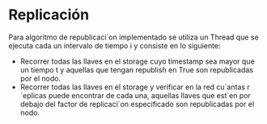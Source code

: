 # Replicación

Para algoritmo de republicaci´on implementado se utiliza un Thread que se
ejecuta cada un intervalo de tiempo i y consiste en lo siguiente:

- Recorrer todas las llaves en el storage cuyo timestamp sea mayor que un
tiempo t y aquellas que tengan republish en True son republicadas por el
nodo.
- Recorrer todas las llaves en el storage y verificar en la red cu´antas r´eplicas
puede encontrar de cada una, aquellas llaves que est´en por debajo del
factor de replicaci´on especificado son republicadas por el nodo.
